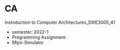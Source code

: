 # CA

Instoduction to Computer Architectures_SWE3005_41

- semester: 2022-1
- Programming Assignment
- Mips-Simulator
